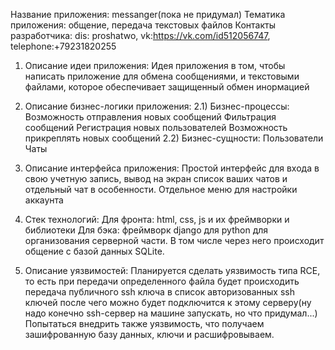 Название приложения: messanger(пока не придумал)
Тематика приложения: общение, передача текстовых файлов
Контакты разработчика: dis: proshatwo, vk:https://vk.com/id512056747, telephone:+79231820255

1) Описание идеи приложения:
Идея приложения в том, чтобы написать приложение для обмена сообщениями, и текстовыми файлами, которое обеспечивает защищенный обмен инормацией

2) Описание бизнес-логики приложения:
2.1) Бизнес-процессы: 
	Возможность отправления новых сообщений
	Фильтрация сообщений
	Регистрация новых пользователей
	Возможность прикреплять новых сообщений 
2.2) Бизнес-сущности: 
	Пользователи
	Чаты

3) Описание интерфейса приложения:
Простой интерфейс для входа в свою учетную запись, вывод на экран список
ваших чатов и отдельный чат в особенности. Отдельное меню для настройки аккаунта

4) Стек технологий:
Для фронта:
	html, css, js и их фреймворки и библиотеки
Для бэка: 
	фреймворк django для python для организования серверной части. В том числе
	через него происходит общение с базой данных SQLite. 

5) Описание уязвимостей:
Планируется сделать уязвимость типа RCE, то есть при передачи определенного
файла будет происходить передача публичного ssh ключа в список авторизованных ssh ключей
после чего можно будет подключится к этому серверу(ну надо конечно ssh-сервер на машине запускать, но что придумал...)
Попытаться внедрить также уязвимость, что получаем зашифрованную базу данных, ключи и расшифровываем.
